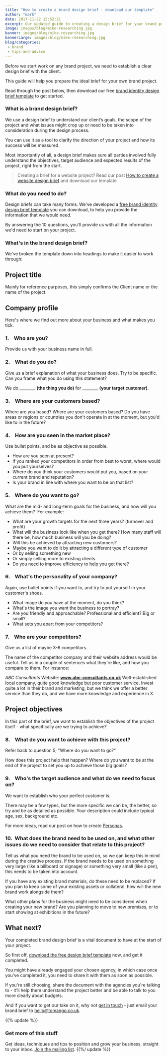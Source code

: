 ```yaml
---
title: "How to create a brand design brief - download our template"
author: "mark"
date: 2017-11-22 15:52:21
excerpt: Our updated guide to creating a design brief for your brand project, complete with a downloadable template.
image: images/blog/mike-researching.jpg
banner: images/blog/mike-researching.jpg
bannerLarge: images/blog/mike-researching.jpg
blog/categories: 
 - brand
 - tips-and-advice
---
```


Before we start work on any brand project, we need to establish a clear design brief with the client.

This guide will help you prepare the ideal brief for your own brand project.

Read through the post below, then download our free [brand identity design brief template](images/blog/Brand-design-brief-template.docx) to get started.

### What is a brand design brief?

We use a design brief to understand our client’s goals, the scope of the project and what issues might crop up or need to be taken into consideration during the design process.

You can use it as a tool to clarify the direction of your project and how its success will be measured.

Most importantly of all, a design brief makes sure all parties involved fully understand the objectives, target audience and expected results of the project, right from the start.

> Creating a brief for a website project? Read our post [How to create a website design brief](http://www.tomango.co.uk/thinks/create-website-design-brief-download-template/) and download our template


### What do you need to do?

Design briefs can take many forms. We've developed a [free brand identity design brief template](images/blog/Brand-design-brief-template.docx) you can download, to help you provide the information that we would need.

By answering the 10 questions, you'll provide us with all the information we'd need to start on your project.

### What's in the brand design brief?

We've broken the template down into headings to make it easier to work through:

## Project title

Mainly for reference purposes, this simply confirms the Client name or the name of the project.

## Company profile

Here's where we find out more about your business and what makes you tick.

### 1.    Who are you?

Provide us with your business name in full.

### 2.    What do you do?

Give us a brief explanation of what your business does. Try to be specific. Can you frame what you do using this statement?

We do ________ __(the thing you do)__ for ________ __(your target customer)__.

### 3.    Where are your customers based?

Where are you based? Where are your customers based? Do you have areas or regions or countries you don't operate in at the moment, but you'd like to in the future?

### 4.    How are you seen in the market place?

Use bullet points, and be as objective as possible.

- How are you seen at present?
- If you ranked your competitors in order from best to worst, where would you put yourselves?
- Where do you think your customers would put you, based on your current brand and reputation?
- Is your brand in line with where you want to be on that list?



### 5.    Where do you want to go?

What are the mid- and long-term goals for the business, and how will you achieve them?  For example:

- What are your growth targets for the next three years? (turnover and profit)
- What will the business look like when you get there? How many staff will there be, how much business will you be doing?
- Will this be achieved by attracting new customers?
- Maybe you want to do it by attracting a different type of customer
- Or by selling something new
- Or simply selling more to existing clients
- Do you need to improve efficiency to help you get there?



### 6.    What's the personality of your company?

Again, use bullet points if you want to, and try to put yourself in your customer's shoes.

- What image do you have at the moment, do you think?
- What's the image you want the business to portray?
- Are you friendly and approachable? Professional and efficient? Big or small?
- What sets you apart from your competitors?



### 7.    Who are your competitors?

Give us a list of maybe 3-6 competitors.

The name of the competitor company and their website address would be useful. Tell us in a couple of sentences what they're like, and how you compare to them. For instance:

*ABC Consultants*
Website: __www.abc-consultants.co.uk__
Well-established local company, quite good knowledge but poor customer service. Invest quite a lot in their brand and marketing, but we think we offer a better service than they do, and we have more knowledge and experience in X.

## Project objectives

In this part of the brief, we want to establish the objectives of the project itself - what specifically are we trying to achieve?

### 8.    What do you want to achieve with this project?

Refer back to question 5; "Where do you want to go?"

How does this project help that happen? Where do you want to be at the end of the project to set you up to achieve those big goals?

### 9.    Who's the target audience and what do we need to focus on?

We want to establish who your perfect customer is.

There may be a few types, but the more specific we can be, the better, so try and be as detailed as possible. Your description could include typical age, sex, background etc.

For more ideas, read our post on how to create [Personas](http://www.tomango.co.uk/thinks/what-are-personas/).

### 10.  What does the brand need to be used on, and what other issues do we need to consider that relate to this project?

Tell us what you need the brand to be used on, so we can keep this in mind during the creative process. If the brand needs to be used on something very large (like a billboard or signage) or something very small (like a pen), this needs to be taken into account.

If you have any existing brand materials, do these need to be replaced? If you plan to keep some of your existing assets or collateral, how will the new brand work alongside them?

What other plans for the business might need to be considered when creating your new brand? Are you planning to move to new premises, or to start showing at exhibitions in the future?

## What next?

Your completed brand design brief is a vital document to have at the start of your project.

So first off, [download the free design brief template](images/blog/Brand-design-brief-template.docx) now, and get it completed.

You might have already engaged your chosen agency, in which case once you've completed it, you need to share it with them as soon as possible.

If you're still choosing, share the document with the agencies you're talking to - it'll help them understand the project better and be able to talk to you more clearly about budgets.

And if you want to get our take on it, why not [get in touch](http://www.tomango.co.uk/contact/) - just email your brand brief to [hello@tomango.co.uk](mailto:hello@tomango.co.uk).

{{% update %}}

### Get more of this stuff

Get ideas, techniques and tips to position and grow your business, straight to your inbox. [Join the mailing list](http://www.tomango.co.uk/subscribe/).
{{%/ update %}}


